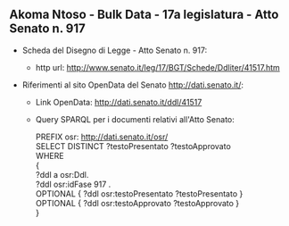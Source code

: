 ## Akoma Ntoso - Bulk Data - 17a legislatura - Atto Senato n. 917 ##

* Scheda del Disegno di Legge - Atto Senato n. 917:
	* http url: http://www.senato.it/leg/17/BGT/Schede/Ddliter/41517.htm

* Riferimenti al sito OpenData del Senato http://dati.senato.it/:
	* Link OpenData: http://dati.senato.it/ddl/41517
	* Query SPARQL per i documenti relativi all'Atto Senato:

        PREFIX osr: <http://dati.senato.it/osr/>  
		SELECT DISTINCT ?testoPresentato ?testoApprovato  
		WHERE  
		{  
		    ?ddl a osr:Ddl.  
		    ?ddl osr:idFase 917 .  
		    OPTIONAL { ?ddl osr:testoPresentato ?testoPresentato }  
		    OPTIONAL { ?ddl osr:testoApprovato ?testoApprovato }  
		}
		